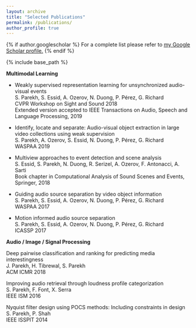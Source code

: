 ```yaml
---
layout: archive
title: "Selected Publications"
permalink: /publications/
author_profile: true
---
```


{% if author.googlescholar %}
  For a complete list please refer to <u><a href="{{author.googlescholar}}">my Google Scholar profile</a>.</u>
{% endif %}

{% include base_path %}

**Multimodal Learning**

- Weakly supervised representation learning for unsynchronized audio-visual events  
S. Parekh, S. Essid, A. Ozerov, N. Duong, P. Pérez, G. Richard  
CVPR Workshop on Sight and Sound 2018  
Extended version accepted to IEEE Transactions on Audio, Speech and Language Processing, 2019

- Identify, locate and separate: Audio-visual object extraction in large video collections using weak supervision  
S. Parekh, A. Ozerov, S. Essid, N. Duong, P. Pérez, G. Richard  
WASPAA 2019

- Multiview approaches to event detection and scene analysis  
S. Essid, S. Parekh, N. Duong, R. Serizel, A. Ozerov, F. Antonacci, A. Sarti  
Book chapter in Computational Analysis of Sound Scenes and Events, Springer, 2018

- Guiding audio source separation by video object information  
S. Parekh, S. Essid, A. Ozerov, N. Duong, P. Pérez, G. Richard  
WASPAA 2017

- Motion informed audio source separation  
S. Parekh, S. Essid, A. Ozerov, N. Duong, P. Pérez, G. Richard  
ICASSP 2017

**Audio / Image / Signal Processing**

Deep pairwise classification and ranking for predicting media interestingness  
J. Parekh, H. Tibrewal, S. Parekh  
ACM ICMR 2018

Improving audio retrieval through loudness profile categorization  
S. Parekh, F. Font, X. Serra  
IEEE ISM 2016

Nyquist filter design using POCS methods: Including constraints in design  
S. Parekh, P. Shah  
IEEE ISSPIT 2014

